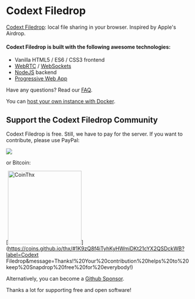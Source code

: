 # Codext Filedrop

[Codext Filedrop](https://snapdrop.net): local file sharing in your browser. Inspired by Apple's Airdrop.

#### Codext Filedrop is built with the following awesome technologies:

- Vanilla HTML5 / ES6 / CSS3 frontend
- [WebRTC](http://webrtc.org/) / [WebSockets](http://www.websocket.org/)
- [NodeJS](https://nodejs.org/en/) backend
- [Progressive Web App](https://de.wikipedia.org/wiki/Progressive_Web_App)

Have any questions? Read our [FAQ](/docs/faq.md).

You can [host your own instance with Docker](/docs/local-dev.md).

## Support the Codext Filedrop Community

Codext Filedrop is free. Still, we have to pay for the server. If you want to contribute, please use PayPal:

[<img src="https://www.paypalobjects.com/en_US/i/btn/btn_donateCC_LG.gif">](https://www.paypal.com/cgi-bin/webscr?cmd=_s-xclick&hosted_button_id=FTP9DXUR7LA7Q&source=url)

or Bitcoin:

[<img src="https://coins.github.io/thx/logo-color-large-pill-320px.png" alt="CoinThx" width="200"/>](https://coins.github.io/thx/#1K9zQ8f4iTyhKyHWmiDKt21cYX2QSDckWB?label=Codext Filedrop&message=Thanks!%20Your%20contribution%20helps%20to%20keep%20Snapdrop%20free%20for%20everybody!)

Alternatively, you can become a [Github Sponsor](https://github.com/sponsors/RobinLinus).

Thanks a lot for supporting free and open software!
